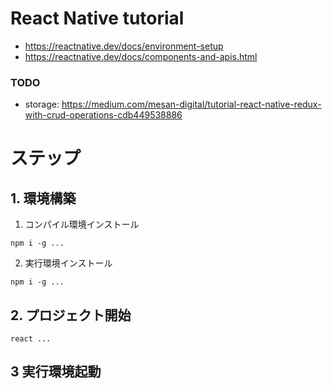 # React Native tutorial

* https://reactnative.dev/docs/environment-setup
* https://reactnative.dev/docs/components-and-apis.html

### TODO

* storage: https://medium.com/mesan-digital/tutorial-react-native-redux-with-crud-operations-cdb449538886

# ステップ

## 1. 環境構築

1. コンパイル環境インストール

```
npm i -g ...
```

2. 実行環境インストール

```
npm i -g ...
```

## 2. プロジェクト開始

```
react ...
```

## 3 実行環境起動

